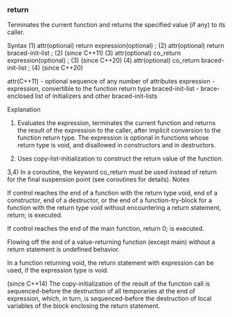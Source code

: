 ### return
Terminates the current function and returns the specified value (if any) to its caller.

Syntax
(1) attr(optional) return expression(optional) ;
(2) attr(optional) return braced-init-list ; 	(2) 	(since C++11)
(3) attr(optional) co_return expression(optional) ; 	(3) 	(since C++20)
(4) attr(optional) co_return braced-init-list ; 	(4) 	(since C++20)

attr(C++11) - optional sequence of any number of attributes
expression - expression, convertible to the function return type
braced-init-list - brace-enclosed list of initializers and other braced-init-lists

Explanation
1) Evaluates the expression, terminates the current function and returns the result of the expression to the caller, after implicit conversion to the function return type. The expression is optional in functions whose return type is void, and disallowed in constructors and in destructors.

2) Uses copy-list-initialization to construct the return value of the function.

3,4) In a coroutine, the keyword co_return must be used instead of return for the final suspension point (see coroutines for details).
Notes

If control reaches the end of a function with the return type void, end of a constructor, end of a destructor, or the end of a function-try-block for a function with the return type void without encountering a return statement, return; is executed.

If control reaches the end of the main function, return 0; is executed.

Flowing off the end of a value-returning function (except main) without a return statement is undefined behavior.

In a function returning void, the return statement with expression can be used, if the expression type is void.

(since C++14)
The copy-initialization of the result of the function call is sequenced-before the destruction of all temporaries at the end of expression, which, in turn, is sequenced-before the destruction of local variables of the block enclosing the return statement.
